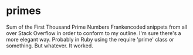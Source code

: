 # primes
Sum of the First Thousand Prime Numbers 
Frankencoded snippets from all over Stack Overflow in order to conform to my outline.  I'm sure there's a more elegant way.  Probably in Ruby using the require 'prime' class or something.  But whatever.  It worked.
